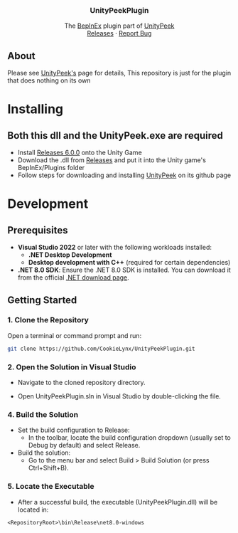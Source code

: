 <br />
<div align="center">
  <h3 align="center">UnityPeekPlugin</h3>

  <p align="center">
    The <a href="https://github.com/BepInEx/BepInEx">BepInEx</a> plugin part of <a href="https://github.com/CookieLynx/UnityPeekPlugin">UnityPeek</a>
    <br />
    <a href="https://github.com/CookieLynx/UnityPeek/releases">Releases</a>
    ·
    <a href="https://github.com/CookieLynx/UnityPeek/issues">Report Bug</a>
  </p>
</div>


## About

Please see <a href="https://github.com/CookieLynx/UnityPeekPlugin">UnityPeek's</a> page for details, This repository is just for the plugin that does nothing on its own



# Installing

## Both this dll and the UnityPeek.exe are required
- Install <a href=https://github.com/BepInEx/BepInEx/releases/tag/v6.0.0-pre.2>Releases 6.0.0</a> onto the Unity Game 
- Download the .dll from <a href="https://github.com/CookieLynx/UnityPeek/releases">Releases</a> and put it into the Unity game's BepInEx/Plugins folder
- Follow steps for downloading and installing <a href="https://github.com/CookieLynx/UnityPeek/releases">UnityPeek</a> on its github page



# Development

## Prerequisites

- **Visual Studio 2022** or later with the following workloads installed:
  - **.NET Desktop Development**
  - **Desktop development with C++** (required for certain dependencies)
- **.NET 8.0 SDK**: Ensure the .NET 8.0 SDK is installed. You can download it from the official [.NET download page](https://dotnet.microsoft.com/download/dotnet/8.0).

## Getting Started

### 1. Clone the Repository

Open a terminal or command prompt and run:

```bash
git clone https://github.com/CookieLynx/UnityPeekPlugin.git
```

### 2. Open the Solution in Visual Studio

- Navigate to the cloned repository directory.

- Open UnityPeekPlugin.sln in Visual Studio by double-clicking the file.

### 4. Build the Solution

- Set the build configuration to Release:
  - In the toolbar, locate the build configuration dropdown (usually set to Debug by default) and select Release.
- Build the solution:
  - Go to the menu bar and select Build > Build Solution (or press Ctrl+Shift+B).

### 5. Locate the Executable

- After a successful build, the executable (UnityPeekPlugin.dll) will be located in:

`
<RepositoryRoot>\bin\Release\net8.0-windows
`
